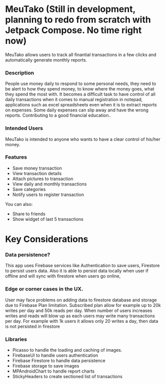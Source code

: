 # MeuTako (Still in development, planning to redo from scratch with Jetpack Compose. No time right now)
MeuTako allows users to track all finantial transactions in a few clicks and automatically generate monthly reports.

### Description
People use money daily to respond to some personal needs, they need to be alert to how they spend money, to know where the money goes, what they spend the most with. It becomes a difficult task to have control of all daily transactions when it comes to manual registration in notepad, applications such as excel spreadsheets even when it is to extract reports on expenses. Some daily expenses can slip away and have the wrong reports. 	 Contributing to a good financial education..
### Intended Users
MeuTako is intended to anyone who wants to have a clear control of his/her money.
### Features
- Save money transaction
- View transaction details
- Attach pictures to transaction
- View daily and monthly transactions
- Save categories
- Notify users to register transaction

You can also:
  - Share to friends
  - Show widget of last 5 transactions
# Key Considerations
### Data persistence? 

This app uses Firebase services like Authentication to save users, Firestore to persist users data. Also it is able to persist data locally when user if offline and will sync with firestore when users go online, 
### Edge or corner cases in the UX.

User may face problems on adding data to firestore database and storage due to Firebase Plan limitation. Subscribed plan allow for example up to 20k writes per day and 50k reads per day. When number of users increases writes and reads will blow up as each users may write many transactions per day. For example with 1k users it allows only 20 writes a day, then data is not persisted in firestore 
### Libraries

- Picasso to handle the loading and caching of images.
- FirebaseUI to handle users authentication
- Firebase Firestore to handle data persistence
- Firebase storage to save images
- MPAndroidChart to handle report charts
- StickyHeaders to create sectioned list of transactions
